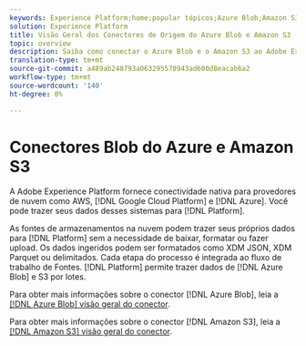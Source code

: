 ```yaml
---
keywords: Experience Platform;home;popular tópicos;Azure Blob;Amazon S3;blob;Blob;S3;s3
solution: Experience Platform
title: Visão Geral dos Conectores de Origem do Azure Blob e Amazon S3
topic: overview
description: Saiba como conectar o Azure Blob e o Amazon S3 ao Adobe Experience Platform usando APIs ou a interface do usuário.
translation-type: tm+mt
source-git-commit: a489ab248793a063295578943ad600d8eacab6a2
workflow-type: tm+mt
source-wordcount: '140'
ht-degree: 0%

---
```



# Conectores Blob do Azure e Amazon S3

A Adobe Experience Platform fornece conectividade nativa para provedores de nuvem como AWS, [!DNL Google Cloud Platform] e [!DNL Azure]. Você pode trazer seus dados desses sistemas para [!DNL Platform].

As fontes de armazenamentos na nuvem podem trazer seus próprios dados para [!DNL Platform] sem a necessidade de baixar, formatar ou fazer upload. Os dados ingeridos podem ser formatados como XDM JSON, XDM Parquet ou delimitados. Cada etapa do processo é integrada ao fluxo de trabalho de Fontes. [!DNL Platform] permite trazer dados de  [!DNL Azure Blob] e S3 por lotes.

Para obter mais informações sobre o conector [!DNL Azure Blob], leia a [[!DNL Azure Blob] visão geral do conector](./blob.md).

Para obter mais informações sobre o conector [!DNL Amazon S3], leia a [[!DNL Amazon S3] visão geral do conector](./s3.md).